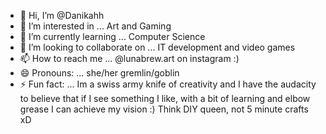 - 👋 Hi, I’m @Danikahh
- 👀 I’m interested in ... Art and Gaming
- 🌱 I’m currently learning ... Computer Science
- 💞️ I’m looking to collaborate on ... IT development and video games
- 📫 How to reach me ... @lunabrew.art on instagram :) 
- 😄 Pronouns: ... she/her gremlin/goblin
- ⚡ Fun fact: ... Im a swiss army knife of creativity and I have the audacity to believe that if I see something I like, with a bit of learning and elbow grease I can achieve my vision :) Think DIY queen, not 5 minute crafts xD

<!---
Danikahh/Danikahh is a ✨ special ✨ repository because its `README.md` (this file) appears on your GitHub profile.
You can click the Preview link to take a look at your changes.
--->
